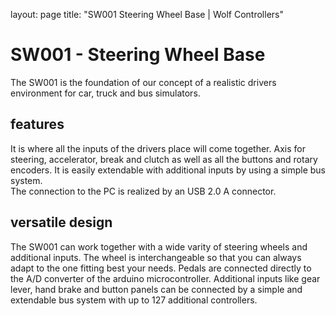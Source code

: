 layout: page
title: "SW001 Steering Wheel Base | Wolf Controllers"

# SW001 - Steering Wheel Base
The SW001 is the foundation of our concept of a realistic drivers environment for car, truck and bus simulators.

## features
It is where all the inputs of the drivers place will come together. Axis for steering, accelerator, break and clutch as well as all the buttons and rotary encoders. It is easily extendable with additional inputs by using a simple bus system.  
The connection to the PC is realized by an USB 2.0 A connector.

## versatile design
The SW001 can work together with a wide varity of steering wheels and additional inputs. The wheel is interchangeable so that you can always adapt to the one fitting best your needs. Pedals are connected directly to the A/D converter of the arduino microcontroller. Additional inputs like gear lever, hand brake and button panels can be connected by a simple and extendable bus system with up to 127 additional controllers.

